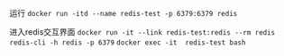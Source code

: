 

运行
`docker run -itd --name redis-test -p 6379:6379 redis`


进入redis交互界面
`docker run -it --link redis-test:redis --rm redis redis-cli -h redis -p 6379`
`docker exec -it  redis-test bash`

